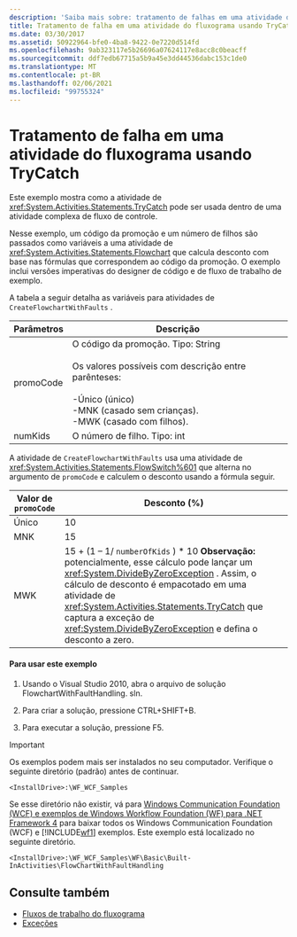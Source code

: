 ```yaml
---
description: 'Saiba mais sobre: tratamento de falhas em uma atividade de fluxograma usando TryCatch'
title: Tratamento de falha em uma atividade do fluxograma usando TryCatch
ms.date: 03/30/2017
ms.assetid: 50922964-bfe0-4ba8-9422-0e7220d514fd
ms.openlocfilehash: 9ab323117e5b26696a07624117e8acc8c0beacff
ms.sourcegitcommit: ddf7edb67715a5b9a45e3dd44536dabc153c1de0
ms.translationtype: MT
ms.contentlocale: pt-BR
ms.lasthandoff: 02/06/2021
ms.locfileid: "99755324"
---
```

# <a name="fault-handling-in-a-flowchart-activity-using-trycatch"></a>Tratamento de falha em uma atividade do fluxograma usando TryCatch

Este exemplo mostra como a atividade de <xref:System.Activities.Statements.TryCatch> pode ser usada dentro de uma atividade complexa de fluxo de controle.

Nesse exemplo, um código da promoção e um número de filhos são passados como variáveis a uma atividade de <xref:System.Activities.Statements.Flowchart> que calcula desconto com base nas fórmulas que correspondem ao código da promoção. O exemplo inclui versões imperativas do designer de código e de fluxo de trabalho de exemplo.

A tabela a seguir detalha as variáveis para atividades de `CreateFlowchartWithFaults` .

|Parâmetros|Descrição|
|----------------|-----------------|
|promoCode|O código da promoção. Tipo: String<br /><br /> Os valores possíveis com descrição entre parênteses:<br /><br /> -Único (único)<br />-MNK (casado sem crianças).<br />-MWK (casado com filhos).|
|numKids|O número de filho. Tipo: int|

A atividade de `CreateFlowchartWithFaults` usa uma atividade de <xref:System.Activities.Statements.FlowSwitch%601> que alterna no argumento de `promoCode` e calculem o desconto usando a fórmula seguir.

|Valor de `promoCode`|Desconto (%)|
|--------------------------|--------------------|
|Único|10|
|MNK|15|
|MWK|15 + (1 – 1/ `numberOfKids` ) \* 10 **Observação:**  potencialmente, esse cálculo pode lançar um <xref:System.DivideByZeroException> . Assim, o cálculo de desconto é empacotado em uma atividade de <xref:System.Activities.Statements.TryCatch> que captura a exceção de <xref:System.DivideByZeroException> e defina o desconto a zero.|

#### <a name="to-use-this-sample"></a>Para usar este exemplo

1. Usando o Visual Studio 2010, abra o arquivo de solução FlowchartWithFaultHandling. sln.

2. Para criar a solução, pressione CTRL+SHIFT+B.

3. Para executar a solução, pressione F5.

> [!IMPORTANT]
> Os exemplos podem mais ser instalados no seu computador. Verifique o seguinte diretório (padrão) antes de continuar.
>
> `<InstallDrive>:\WF_WCF_Samples`
>
> Se esse diretório não existir, vá para [Windows Communication Foundation (WCF) e exemplos de Windows Workflow Foundation (WF) para .NET Framework 4](https://www.microsoft.com/download/details.aspx?id=21459) para baixar todos os Windows Communication Foundation (WCF) e [!INCLUDE[wf1](../../../../includes/wf1-md.md)] exemplos. Este exemplo está localizado no seguinte diretório.
>
> `<InstallDrive>:\WF_WCF_Samples\WF\Basic\Built-InActivities\FlowChartWithFaultHandling`

## <a name="see-also"></a>Consulte também

- [Fluxos de trabalho do fluxograma](../flowchart-workflows.md)
- [Exceções](../exceptions.md)
